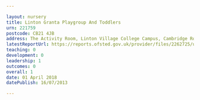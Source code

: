 ```yaml
---

layout: nursery
title: Linton Granta Playgroup And Toddlers
urn: 221759
postcode: CB21 4JB
address: The Activity Room, Linton Village College Campus, Cambridge Road, Linton, Cambridge, Cambridgeshire, CB21 4JB
latestReportUrl: https://reports.ofsted.gov.uk/provider/files/2262725/urn/221759.pdf
teaching: 0
development: 0
leadership: 1
outcomes: 0
overall: 1
date: 01 April 2018 
datePublish: 16/07/2013

---
```


